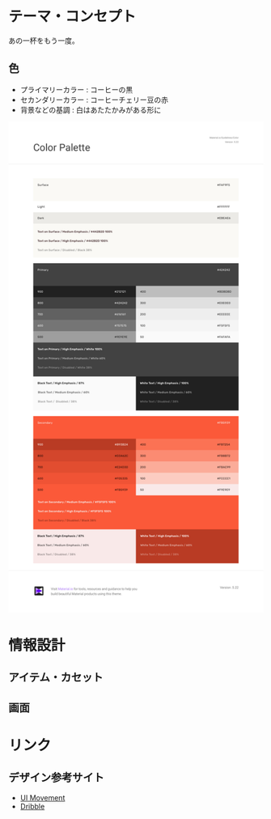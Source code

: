 # テーマ・コンセプト

あの一杯をもう一度。

## 色

- プライマリーカラー : コーヒーの黒
- セカンダリーカラー : コーヒーチェリー豆の赤
- 背景などの基調 : 白はあたたかみがある形に

![ColorPaltette](../.exportedArtboards/canister-theme/Color%20Scheme.png)

# 情報設計

## アイテム・カセット

## 画面

# リンク

## デザイン参考サイト

- [UI Movement](https://uimovement.com/_/search/?q=coffee)
- [Dribble](https://dribbble.com/search/coffee)
